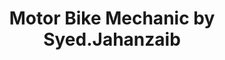 ---
title: "Motor Bike Mechanic by Syed.Jahanzaib"
url: /karachi/motor-bike-mechanic-by-syed-jahanzaib/
shop: Motorrad
---